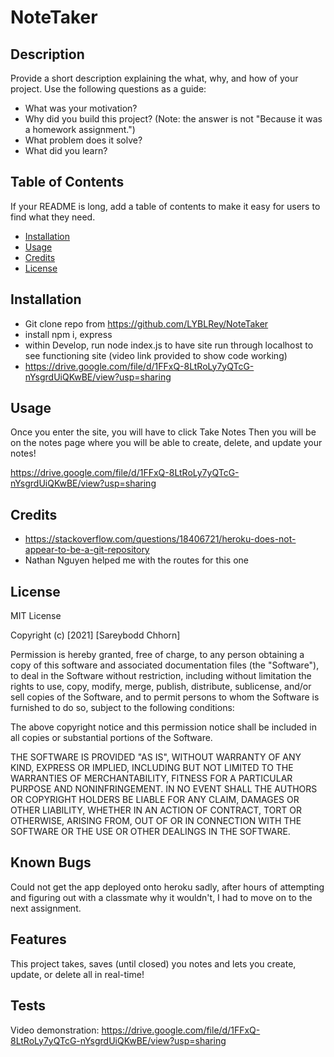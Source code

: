 # NoteTaker

## Description

Provide a short description explaining the what, why, and how of your project. Use the following questions as a guide:

- What was your motivation?
- Why did you build this project? (Note: the answer is not "Because it was a homework assignment.")
- What problem does it solve?
- What did you learn?

## Table of Contents

If your README is long, add a table of contents to make it easy for users to find what they need.

- [Installation](#installation)
- [Usage](#usage)
- [Credits](#credits)
- [License](#license)

## Installation

- Git clone repo from https://github.com/LYBLRey/NoteTaker
- install npm i, express
- within Develop, run node index.js to have site run through localhost to see functioning site (video link provided to show code working)
- https://drive.google.com/file/d/1FFxQ-8LtRoLy7yQTcG-nYsgrdUiQKwBE/view?usp=sharing

## Usage

Once you enter the site, you will have to click Take Notes
Then you will be on the notes page where you will be able to create, delete, and update your notes!

https://drive.google.com/file/d/1FFxQ-8LtRoLy7yQTcG-nYsgrdUiQKwBE/view?usp=sharing

## Credits

- https://stackoverflow.com/questions/18406721/heroku-does-not-appear-to-be-a-git-repository
- Nathan Nguyen helped me with the routes for this one

## License

MIT License

Copyright (c) [2021] [Sareybodd Chhorn]

Permission is hereby granted, free of charge, to any person obtaining a copy
of this software and associated documentation files (the "Software"), to deal
in the Software without restriction, including without limitation the rights
to use, copy, modify, merge, publish, distribute, sublicense, and/or sell
copies of the Software, and to permit persons to whom the Software is
furnished to do so, subject to the following conditions:

The above copyright notice and this permission notice shall be included in all
copies or substantial portions of the Software.

THE SOFTWARE IS PROVIDED "AS IS", WITHOUT WARRANTY OF ANY KIND, EXPRESS OR
IMPLIED, INCLUDING BUT NOT LIMITED TO THE WARRANTIES OF MERCHANTABILITY,
FITNESS FOR A PARTICULAR PURPOSE AND NONINFRINGEMENT. IN NO EVENT SHALL THE
AUTHORS OR COPYRIGHT HOLDERS BE LIABLE FOR ANY CLAIM, DAMAGES OR OTHER
LIABILITY, WHETHER IN AN ACTION OF CONTRACT, TORT OR OTHERWISE, ARISING FROM,
OUT OF OR IN CONNECTION WITH THE SOFTWARE OR THE USE OR OTHER DEALINGS IN THE
SOFTWARE.

## Known Bugs

Could not get the app deployed onto heroku sadly, after hours of attempting and figuring out with a classmate why it wouldn't, I had to move on to the next assignment.

## Features

This project takes, saves (until closed) you notes and lets you create, update, or delete all in real-time!

## Tests

Video demonstration: https://drive.google.com/file/d/1FFxQ-8LtRoLy7yQTcG-nYsgrdUiQKwBE/view?usp=sharing
